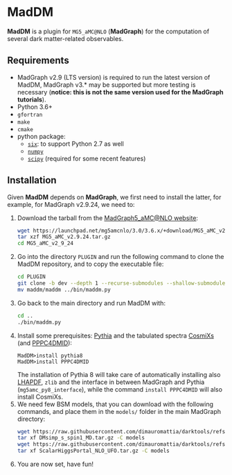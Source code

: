 # MadDM

**MadDM** is a plugin for ``MG5_aMC@NLO`` (**MadGraph**) for the computation of several dark matter-related observables.

## Requirements

- MadGraph v2.9 (LTS version) is required to run the latest version of MadDM, MadGraph v3.* may be supported but more testing is necessary (**notice: this is not the same version used for the MadGraph tutorials**).
- Python 3.6+
- `gfortran`
- `make`
- `cmake`
- python package:
    - [`six`](https://pypi.org/project/six/): to support Python 2.7 as well
    - [`numpy`](https://numpy.org/)
    - [`scipy`](https://scipy.org/) (required for some recent features)

## Installation

Given **MadDM** depends on **MadGraph**, we first need to install the latter, for example, for MadGraph v2.9.24, we need to:

1. Download the tarball from the [MadGraph5_aMC@NLO website](https://launchpad.net/mg5amcnlo):
   ```bash
   wget https://launchpad.net/mg5amcnlo/3.0/3.6.x/+download/MG5_aMC_v2.9.24.tar.gz
   tar xzf MG5_aMC_v2.9.24.tar.gz
   cd MG5_aMC_v2_9_24
   ```
2. Go into the directory `PLUGIN` and run the following command to clone the MadDM repository, and to copy the executable file:
   ```bash
   cd PLUGIN
   git clone -b dev --depth 1 --recurse-submodules --shallow-submodules https://github.com/maddmhep/maddm.git
   mv maddm/maddm ../bin/maddm.py 
   ```
3. Go back to the main directory and run MadDM with:
   ```bash
   cd ..
   ./bin/maddm.py
   ```
4. Install some prerequisites: [Pythia](https://pythia.org/) and the tabulated spectra [CosmiXs](https://github.com/ajueid/CosmiXs) (and [PPPC4DMID](http://www.marcocirelli.net/PPPC4DMID.html)):
   ```
   MadDM>install pythia8
   MadDM>install PPPC4DMID
   ```
   The installation of Pythia 8 will take care of automatically installing also [LHAPDF](https://www.lhapdf.org/index.html), `zlib` and the interface in between MadGraph and Pythia (`mg5amc_py8_interface`), while the command `install PPPC4DMID` will also install CosmiXs.
5. We need few BSM models, that you can download with the following commands, and place them in the `models/` folder in the main MadGraph directory:
   ```bash
   wget https://raw.githubusercontent.com/dimauromattia/darktools/refs/heads/main/maddm/DMsimp_s_spin1_MD.tar.gz
   tar xf DMsimp_s_spin1_MD.tar.gz -C models
   wget https://raw.githubusercontent.com/dimauromattia/darktools/refs/heads/main/maddm/ScalarHiggsPortal_NLO_UFO.tar.gz
   tar xf ScalarHiggsPortal_NLO_UFO.tar.gz -C models
   ```
6. You are now set, have fun!
